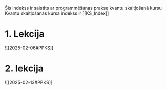 Šis indekss ir saistīts ar programmēšanas prakse kvantu skaitļošanā kursu
Kvantu skaitļošanas kursa indekss ir [[KS_Index]]

# 1. Lekcija

![[2025-02-06#PPKS]]


# 2. lekcija

![[2025-02-13#PPKS]]
